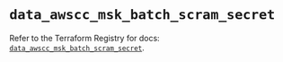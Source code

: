 # `data_awscc_msk_batch_scram_secret`

Refer to the Terraform Registry for docs: [`data_awscc_msk_batch_scram_secret`](https://registry.terraform.io/providers/hashicorp/awscc/0.70.0/docs/data-sources/msk_batch_scram_secret).
